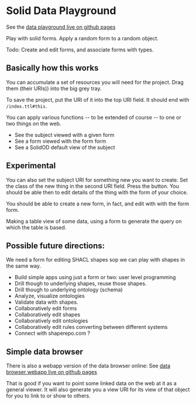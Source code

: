 # Solid Data Playground

See the [data playground live on github pages](https://solid.github.io/form-playground/playground.html)

Play with solid forms. Apply a random form to a random object.

Todo: Create and edit forms, and associate forms with types.

## Basically how this works

You can accumulate  a set of resources you will need for the project. Drag them (their URIs))
into the big grey tray.

To save the project, put the URI of it into the top URI field.
 It should end with `/index.ttl#this`.  

You can apply various functions -- to be extended of course -- to one or two things on the web.

 - See the subject viewed with a given form
 - See a form viewed with the form form
 - See a SolidOD default view of the subject

## Experimental

 You can also set the subject URI for something new you want to create.
 Set the class of the new thing in the second URI field. Press the button.
You should be able then to edit details of the thing with the form of your choice.

You should be able to create a new form, in fact, and edit with with the form form.

Making a table view of some data, using a form to generate the query on
which the table is based.

## Possible future directions:

We need a form for editing SHACL shapes sop we can play with shapes in the same way.

 - Build simple apps using just a form or two: user level programming
 - Drill though to underlying shapes, reuse those shapes.
 - Drill though to underlying ontology (schema)
 - Analyze, visualize ontologies
 - Validate data with shapes.
 - Collaboratively edit forms
 - Collaboratively edit shapes
 - Collaboratively edit ontologies
 - Collaboratively edit rules converting between different systems
 - Connect with shaperepo.com ?




## Simple data browser

There is also a webapp version of the data browser online: See
 [data browser webapp live on github pages](https://solid.github.io/form-playground/browse.html)

That is good if you want to point some linked data on the web at it as a general viewer.
It will also generate you a view URI for its view of that object for you to link to or show to others.
